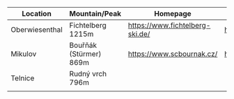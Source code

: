 | Location       | Mountain/Peak          | Homepage                        | google maps                           | Bergfex                          |
|----------------|------------------------|---------------------------------|---------------------------------------|----------------------------------|
| Oberwiesenthal | Fichtelberg 1215m      | https://www.fichtelberg-ski.de/ | https://goo.gl/maps/bzjCyQZzMkXKEvEdA |                                  |
| Mikulov        | Bouřňák (Stürmer) 869m | https://www.scbournak.cz/       | https://goo.gl/maps/ztB6msNNxsnaJ12M9 |                                  |
| Telnice        | Rudný vrch 796m        |                                 |                                       | https://www.bergfex.com/telnice/ |
|                |                        |                                 |                                       |                                  |
